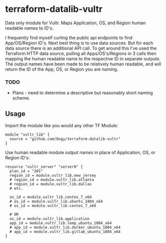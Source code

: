 # terraform-datalib-vultr
Data only module for Vultr. Maps Application, OS, and Region human readable names to ID's. 

I frequently find myself curling the public api endpoints to find App/OS/Region ID's. Next best thing is to use data sources. But for each data source there is an additional API call. To get around this I've used the Terraform HTTP data source, pulling all Apps/OS's/Regions in 3 calls then mapping the human readable name to the respective ID in separate outputs. The output names have been made to be relatively human readable, and will return the ID of the App, OS, or Region you are naming.  

### TODO
* Plans - need to determine a descriptive but reasonably short naming scheme. 

## Usage
Import the module like you would any other TF Module:
```
module "vultr_lib" {
  source = "github.com/Oogy/terraform-datalib-vultr"
}
```

Use human readable module output names in place of Application, OS, or Region ID's:

```
resource "vultr_server" "server0" {
  plan_id = "201"
  region_id = module.vultr_lib.new_jersey
  # region_id = module.vultr_lib.atlanta
  # region_id = module.vultr_lib.dallas
  # etc. 
  
  os_id = module.vultr_lib.centos_7_x64
  # os_id = module.vultr_lib.ubuntu_1804_x64
  # os_id = module.vultr_lib.centos_7_x64
  
  # OR 
  os_id = module.vultr_lib.application
  app_id = module.vultr_lib.lemp_ubuntu_1804_x64
  # app_id = module.vultr_lib.docker_ubuntu_1804_x64
  # app_id = module.vultr_lib.gitlab_ubuntu_1804_x64
}
```
